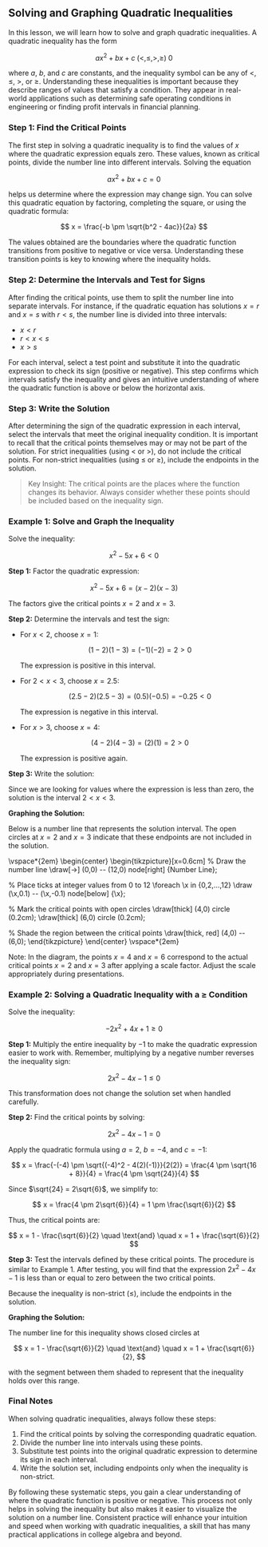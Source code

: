 ## Solving and Graphing Quadratic Inequalities

In this lesson, we will learn how to solve and graph quadratic inequalities. A quadratic inequality has the form

$$
a x^2 + b x + c \; (<, \leq, >, \geq) \; 0
$$

where $a$, $b$, and $c$ are constants, and the inequality symbol can be any of $<$, $\leq$, $>$, or $\geq$. Understanding these inequalities is important because they describe ranges of values that satisfy a condition. They appear in real-world applications such as determining safe operating conditions in engineering or finding profit intervals in financial planning.

### Step 1: Find the Critical Points

The first step in solving a quadratic inequality is to find the values of $x$ where the quadratic expression equals zero. These values, known as critical points, divide the number line into different intervals. Solving the equation

$$
a x^2 + b x + c = 0
$$

helps us determine where the expression may change sign. You can solve this quadratic equation by factoring, completing the square, or using the quadratic formula:

$$
x = \frac{-b \pm \sqrt{b^2 - 4ac}}{2a}
$$

The values obtained are the boundaries where the quadratic function transitions from positive to negative or vice versa. Understanding these transition points is key to knowing where the inequality holds.

### Step 2: Determine the Intervals and Test for Signs

After finding the critical points, use them to split the number line into separate intervals. For instance, if the quadratic equation has solutions $x = r$ and $x = s$ with $r < s$, the number line is divided into three intervals:

- $x < r$
- $r < x < s$
- $x > s$

For each interval, select a test point and substitute it into the quadratic expression to check its sign (positive or negative). This step confirms which intervals satisfy the inequality and gives an intuitive understanding of where the quadratic function is above or below the horizontal axis.

### Step 3: Write the Solution

After determining the sign of the quadratic expression in each interval, select the intervals that meet the original inequality condition. It is important to recall that the critical points themselves may or may not be part of the solution. For strict inequalities (using $<$ or $>$), do not include the critical points. For non-strict inequalities (using $\leq$ or $\geq$), include the endpoints in the solution.

> Key Insight: The critical points are the places where the function changes its behavior. Always consider whether these points should be included based on the inequality sign.

### Example 1: Solve and Graph the Inequality

Solve the inequality:

$$
x^2 - 5x + 6 < 0
$$

**Step 1:** Factor the quadratic expression:

$$
x^2 - 5x + 6 = (x-2)(x-3)
$$

The factors give the critical points $x = 2$ and $x = 3$.

**Step 2:** Determine the intervals and test the sign:

- For $x < 2$, choose $x = 1$:

  $$
  (1-2)(1-3) = (-1)(-2) = 2 > 0
  $$

  The expression is positive in this interval.

- For $2 < x < 3$, choose $x = 2.5$:

  $$
  (2.5-2)(2.5-3) = (0.5)(-0.5) = -0.25 < 0
  $$

  The expression is negative in this interval.

- For $x > 3$, choose $x = 4$:

  $$
  (4-2)(4-3) = (2)(1) = 2 > 0
  $$

  The expression is positive again.

**Step 3:** Write the solution:

Since we are looking for values where the expression is less than zero, the solution is the interval $2 < x < 3$.

**Graphing the Solution:**

Below is a number line that represents the solution interval. The open circles at $x = 2$ and $x = 3$ indicate that these endpoints are not included in the solution.

\vspace*{2em}
\begin{center}
\begin{tikzpicture}[x=0.6cm]
  % Draw the number line
  \draw[->] (0,0) -- (12,0) node[right] {Number Line};
  
  % Place ticks at integer values from 0 to 12
  \foreach \x in {0,2,...,12}
    \draw (\x,0.1) -- (\x,-0.1) node[below] {\x};
  
  % Mark the critical points with open circles
  \draw[thick] (4,0) circle (0.2cm);
  \draw[thick] (6,0) circle (0.2cm);
  
  % Shade the region between the critical points
  \draw[thick, red] (4,0) -- (6,0);
\end{tikzpicture}
\end{center}
\vspace*{2em}

Note: In the diagram, the points $x = 4$ and $x = 6$ correspond to the actual critical points $x = 2$ and $x = 3$ after applying a scale factor. Adjust the scale appropriately during presentations.

### Example 2: Solving a Quadratic Inequality with a $\geq$ Condition

Solve the inequality:

$$
-2x^2 + 4x + 1 \geq 0
$$

**Step 1:** Multiply the entire inequality by $-1$ to make the quadratic expression easier to work with. Remember, multiplying by a negative number reverses the inequality sign:

$$
2x^2 - 4x - 1 \leq 0
$$

This transformation does not change the solution set when handled carefully.

**Step 2:** Find the critical points by solving:

$$
2x^2 - 4x - 1 = 0
$$

Apply the quadratic formula using $a = 2$, $b = -4$, and $c = -1$:

$$
x = \frac{-(-4) \pm \sqrt{(-4)^2 - 4(2)(-1)}}{2(2)} = \frac{4 \pm \sqrt{16 + 8}}{4} = \frac{4 \pm \sqrt{24}}{4}
$$

Since $\sqrt{24} = 2\sqrt{6}$, we simplify to:

$$
x = \frac{4 \pm 2\sqrt{6}}{4} = 1 \pm \frac{\sqrt{6}}{2}
$$

Thus, the critical points are:

$$
x = 1 - \frac{\sqrt{6}}{2} \quad \text{and} \quad x = 1 + \frac{\sqrt{6}}{2}
$$

**Step 3:** Test the intervals defined by these critical points. The procedure is similar to Example 1. After testing, you will find that the expression $2x^2 - 4x - 1$ is less than or equal to zero between the two critical points.

Because the inequality is non-strict ($\leq$), include the endpoints in the solution.

**Graphing the Solution:**

The number line for this inequality shows closed circles at

$$
x = 1 - \frac{\sqrt{6}}{2} \quad \text{and} \quad x = 1 + \frac{\sqrt{6}}{2},
$$

with the segment between them shaded to represent that the inequality holds over this range.

### Final Notes

When solving quadratic inequalities, always follow these steps:

1. Find the critical points by solving the corresponding quadratic equation.
2. Divide the number line into intervals using these points.
3. Substitute test points into the original quadratic expression to determine its sign in each interval.
4. Write the solution set, including endpoints only when the inequality is non-strict.

By following these systematic steps, you gain a clear understanding of where the quadratic function is positive or negative. This process not only helps in solving the inequality but also makes it easier to visualize the solution on a number line. Consistent practice will enhance your intuition and speed when working with quadratic inequalities, a skill that has many practical applications in college algebra and beyond.